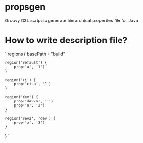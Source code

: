propsgen
========

Groovy DSL script to generate hierarchical properties file for Java

How to write description file?
========
`
regions {
    basePath = "build"

    region('default') {
        prop('a', '1')
    }

    region('ci') {
        prop('ci-a', '1')
    }

    region('dev') {
        prop('dev-a', '1')
        prop('a', '2')
    }

    region('dev2', 'dev') {
        prop('a', '3')
    }
}
`